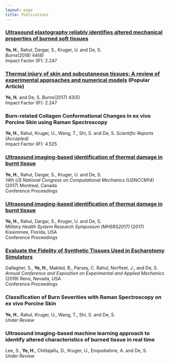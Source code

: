 ```yaml
---
layout: page
title: Publications
---
```


### [Ultrasound elastography reliably identifies altered mechanical properties of burned soft tissues][1]  
**Ye, H.**, Rahul, Dargar, S., Kruger, U. and De, S.  
_Burns_(2018) 44(6)  
Impact Factor (IF): 2.247

### [Thermal injury of skin and subcutaneous tissues: A review of experimental approaches and numerical models][2] (Popular Article)  
**Ye, H.** and De, S. 
_Burns_(2017) 43(5)  
Impact Factor (IF): 2.247

### Burn-related Collagen Conformational Changes in ex vivo Porcine Skin using Raman Spectroscopy  
**Ye, H.**, Rahul, Kruger, U., Wang, T., Shi, S. and De, S. _Scientific Reports (Accepted)_  
Impact Factor (IF): 4.525

### [Ultrasound imaging-based identification of thermal damage in burnt tissue][3]  
**Ye, H.**, Rahul, Dargar, S., Kruger, U. and De, S.   
_14th US National Congress on Computational Mechanics (USNCCM14)_ (2017) Montreal, Canada  
Conference Proceedings

### [Ultrasound imaging-based identification of thermal damage in burnt tissue][4]  
**Ye, H.**, Rahul, Dargar, S., Kruger, U. and De, S.   
_Military Health System Research Symposium (MHSRS2017)_ (2017) Kissimmee, Florida, USA  
Conference Proceedings

### [Evaluate the Fidelity of Synthetic Tissues Used in Escharotomy Simulators][5]  
Gallagher, S., **Ye, H.**, Makled, B., Parsey, C. Rahul, Norfleet, J., and De, S.    
_Annual Conference and Exposition on Experimental and Applied Mechanics_ (2019) Reno, Nevada, USA  
Conference Proceedings

### Classification of Burn Severities with Raman Spectroscopy on ex vivo Porcine Skin  
**Ye, H.**, Rahul, Kruger, U., Wang, T., Shi, S. and De, S.  
_Under Review_

### Ultrasound imaging-based machine learning approach to identify altered characteristics of burned tissue in real time  
Lee, S., **Ye, H.**, Chittajallu, D., Kruger, U., Enquobahrie, A. and De, S.  
_Under Review_


[1]: https://www.sciencedirect.com/science/article/abs/pii/S0305417918302456
[2]: https://www.ncbi.nlm.nih.gov/pmc/articles/PMC5459687/
[3]: http://14.usnccm.org/MS106
[4]: https://mhsrs.amedd.army.mil/sites/MHSRS2017/SitePages/ResearchTopics2017.aspx
[5]: https://sem.org/files/events/19s/19s%20Advance%20Program.pdf
